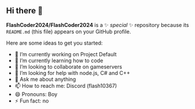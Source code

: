 ## Hi there 👋
**FlashCoder2024/FlashCoder2024** is a ✨ _special_ ✨ repository because its `README.md` (this file) appears on your GitHub profile.

Here are some ideas to get you started:

- 🔭 I’m currently working on Project Default
- 🌱 I’m currently learning how to code
- 👯 I’m looking to collaborate on gameservers
- 🤔 I’m looking for help with node.js, C# and C++
- 💬 Ask me about anything
- 📫 How to reach me: Discord (flash10367)
- 😄 Pronouns: Boy
- ⚡ Fun fact: no
